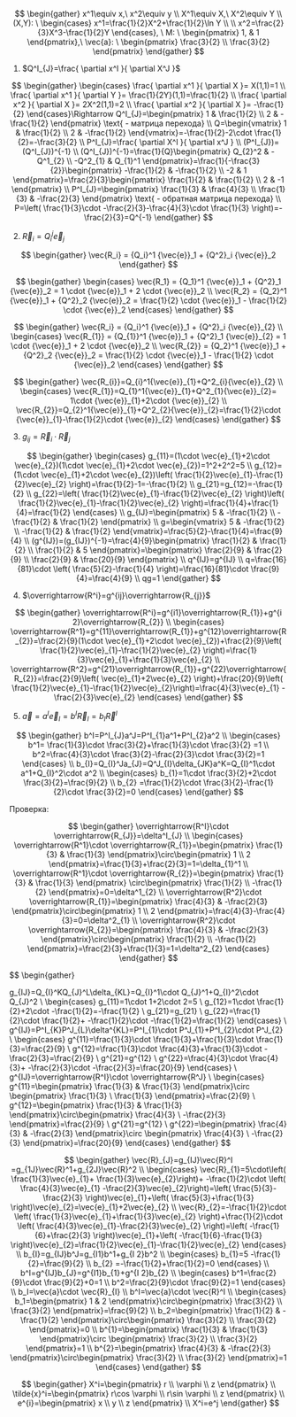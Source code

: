 ﻿
$$
\begin{gather}
x^1\equiv x,\ x^2\equiv y \\ 
X^1\equiv X,\ X^2\equiv Y \\ 
(X,Y): \ \begin{cases}
x^1=\frac{1}{2}X^2+\frac{1}{2}\ln Y \\    \\ 
x^2=\frac{2}{3}X^3-\frac{1}{2}Y
\end{cases}, \ M: \ \begin{pmatrix}
1, & 1
\end{pmatrix},\  \vec{a}: \ \begin{pmatrix}
\frac{3}{2}  \\ 
\frac{3}{2}
\end{pmatrix}
\end{gather}
$$


1)  $Q^I_{J}=\frac{ \partial x^I }{ \partial X^J }$ 


$$
\begin{gather}
\begin{cases}
\frac{ \partial x^1 }{ \partial X }= X(1,1)=1 \\ 
\frac{ \partial x^1 }{ \partial Y }= \frac{1}{2Y}(1,1)=\frac{1}{2} \\ 
\frac{ \partial x^2 }{ \partial X }= 2X^2(1,1)=2  \\ 
\frac{ \partial x^2 }{ \partial X }= -\frac{1}{2}
\end{cases}\Rightarrow Q^I_{J}=\begin{pmatrix}
1 & \frac{1}{2}  \\ 
2 & -\frac{1}{2}
\end{pmatrix} \text{ - матрица перехода} \\ 
Q=\begin{vmatrix}
1 & \frac{1}{2}  \\ 
2 & -\frac{1}{2}
\end{vmatrix}=-\frac{1}{2}-2\cdot \frac{1}{2}=-\frac{3}{2} \\ 
P^I_{J}=\frac{ \partial X^I }{ \partial x^J } \\ 
(P^I_{J})=(Q^I_{J})^{-1} \\ 
(Q^I_{J})^{-1}=\frac{1}{Q}\begin{pmatrix}
Q_{2}^2 & -Q^1_{2}  \\ 
-Q^2_{1} & Q_{1}^1
\end{pmatrix}=\frac{1}{-\frac{3}{2}}\begin{pmatrix}
-\frac{1}{2} & -\frac{1}{2}  \\ 
-2 & 1
\end{pmatrix}=\frac{2}{3}\begin{pmatrix}
\frac{1}{2} & \frac{1}{2}  \\ 
2 & -1
\end{pmatrix} \\ 
P^I_{J}=\begin{pmatrix}
\frac{1}{3} & \frac{4}{3}  \\ 
\frac{1}{3} & -\frac{2}{3}
\end{pmatrix} \text{ - обратная матрица перехода} \\ 
P=\left( \frac{1}{3}\cdot -\frac{2}{3}-\frac{4}{3}\cdot \frac{1}{3} \right)=-\frac{2}{3}=Q^{-1}
\end{gather}
$$


2)  $\vec{R}_i = Q^j_i \vec{e}_j$ 


$$
\begin{gather}
\vec{R_i} = {Q_i}^1 {\vec{e}}_1 + {Q^2}_i {\vec{e}}_2 
\end{gather}
$$



$$
\begin{gather}
\begin{cases}
\vec{R_1} = {Q_1}^1 {\vec{e}}_1 + {Q^2}_1 {\vec{e}}_2 = 1 \cdot {\vec{e}}_1 + 2 \cdot {\vec{e}}_2  \\ 
\vec{R_2} = {Q_2}^1 {\vec{e}}_1 + {Q^2}_2 {\vec{e}}_2 = \frac{1}{2} \cdot {\vec{e}}_1 - \frac{1}{2} \cdot {\vec{e}}_2
\end{cases}
\end{gather}
$$



$$
\begin{gather}
\vec{R_i} = {Q_i}^1 {\vec{e}}_1 + {Q^2}_i {\vec{e}}_{2}  \\ 
\begin{cases}
\vec{R_{1}} = {Q_{1}}^1 {\vec{e}}_1 + {Q^2}_1 {\vec{e}}_{2} = 1 \cdot {\vec{e}}_1 + 2 \cdot {\vec{e}}_2  \\ 
\vec{R_{2}} = {Q_2}^1 {\vec{e}}_1 + {Q^2}_2 {\vec{e}}_2 = \frac{1}{2} \cdot {\vec{e}}_1 - \frac{1}{2} \cdot {\vec{e}}_2
\end{cases}
\end{gather}
$$



$$
\begin{gather}
\vec{R_{i}}=Q_{i}^1{\vec{e}}_{1}+Q^2_{i}{\vec{e}}_{2}  \\ 
\begin{cases}
\vec{R_{1}}=Q_{1}^1{\vec{e}}_{1}+Q^2_{1}{\vec{e}}_{2}= 1\cdot {\vec{e}}_{1}+2\cdot {\vec{e}}_{2}  \\ 
\vec{R_{2}}=Q_{2}^1{\vec{e}}_{1}+Q^2_{2}{\vec{e}}_{2}=\frac{1}{2}\cdot {\vec{e}}_{1}-\frac{1}{2}\cdot {\vec{e}}_{2}
\end{cases}
\end{gather}
$$


3)  $g_{ij} = \vec{R}_i \cdot \vec{R}_j$ 


$$
\begin{gather}
\begin{cases}
g_{11}=(1\cdot \vec{e}_{1}+2\cdot \vec{e}_{2})(1\cdot \vec{e}_{1}+2\cdot \vec{e}_{2})=1^2+2^2=5 \\ 
g_{12}=(1\cdot \vec{e}_{1}+2\cdot \vec{e}_{2})\left( \frac{1}{2}\vec{e}_{1}-\frac{1}{2}\vec{e}_{2} \right)=\frac{1}{2}-1=-\frac{1}{2} \\ 
g_{21}=g_{12}=-\frac{1}{2} \\ 
g_{22}=\left( \frac{1}{2}\vec{e}_{1}-\frac{1}{2}\vec{e}_{2} \right)\left( \frac{1}{2}\vec{e}_{1}-\frac{1}{2}\vec{e}_{2} \right)=\frac{1}{4}+\frac{1}{4}=\frac{1}{2}
\end{cases} \\ 
g_{IJ}=\begin{pmatrix}
5 & -\frac{1}{2}  \\ 
-\frac{1}{2} & \frac{1}{2}
\end{pmatrix} \\ 
g=\begin{vmatrix}
5 & -\frac{1}{2}  \\ 
-\frac{1}{2} & \frac{1}{2}
\end{vmatrix}=\frac{5}{2}-\frac{1}{4}=\frac{9}{4} \\ 
(g^{IJ})=(g_{IJ})^{-1}=\frac{4}{9}\begin{pmatrix}
\frac{1}{2} & \frac{1}{2}  \\ 
\frac{1}{2} & 5
\end{pmatrix}=\begin{pmatrix}
\frac{2}{9} & \frac{2}{9}  \\ 
\frac{2}{9} & \frac{20}{9}
\end{pmatrix} \\ 
q^{IJ}=g^{IJ} \\ 
q=\frac{16}{81}\cdot \left( \frac{5}{2}-\frac{1}{4} \right)=\frac{16}{81}\cdot \frac{9}{4}=\frac{4}{9} \\ 
qg=1
\end{gather}
$$


4)  $\overrightarrow{R^i}=g^{ij}\overrightarrow{R_{j}}$ 


$$
\begin{gather}
\overrightarrow{R^i}=g^{i1}\overrightarrow{R_{1}}+g^{i 2}\overrightarrow{R_{2}}  \\ 
\begin{cases}
\overrightarrow{R^1}=g^{11}\overrightarrow{R_{1}}+g^{12}\overrightarrow{R_{2}}=\frac{2}{9}(1\cdot \vec{e}_{1}+2\cdot \vec{e}_{2})+\frac{2}{9}\left( \frac{1}{2}\vec{e}_{1}-\frac{1}{2}\vec{e}_{2} \right)=\frac{1}{3}\vec{e}_{1}+\frac{1}{3}\vec{e}_{2}  \\ 
\overrightarrow{R^2}=g^{21}\overrightarrow{R_{1}}+g^{22}\overrightarrow{R_{2}}=\frac{2}{9}\left( \vec{e}_{1}+2\vec{e}_{2} \right)+\frac{20}{9}\left( \frac{1}{2}\vec{e}_{1}-\frac{1}{2}\vec{e}_{2}\right)=\frac{4}{3}\vec{e}_{1} -\frac{2}{3}\vec{e}_{2}
\end{cases}
\end{gather}
$$


5)  $\vec{a}=a^I\vec{e}_{I}=b^I\vec{R}_{I}=b_{I}\vec{R}^I$ 


$$
\begin{gather}
b^I=P^I_{J}a^J=P^I_{1}a^1+P^I_{2}a^2  \\ 
\begin{cases}
b^1= \frac{1}{3}\cdot \frac{3}{2}+\frac{1}{3}\cdot \frac{3}{2} =1 \\ 
b^2=\frac{4}{3}\cdot \frac{3}{2}-\frac{2}{3}\cdot \frac{3}{2}=1 
\end{cases} \\ 
b_{I}=Q_{I}^Ja_{J}=Q^J_{I}\delta_{JK}a^K=Q_{I}^1\cdot a^1+Q_{I}^2\cdot a^2  \\ 
\begin{cases}
b_{1}=1\cdot \frac{3}{2}+2\cdot \frac{3}{2}=\frac{9}{2}  \\ 
b_{2} =\frac{1}{2}\cdot \frac{3}{2}-\frac{1}{2}\cdot \frac{3}{2}=0
\end{cases}
\end{gather}
$$


Проверка:

$$
\begin{gather}
\overrightarrow{R^I}\cdot \overrightarrow{R_{J}}=\delta^I_{J}  \\ 
\begin{cases}
\overrightarrow{R^1}\cdot \overrightarrow{R_{1}}=\begin{pmatrix}
\frac{1}{3} & \frac{1}{3}
\end{pmatrix}\circ\begin{pmatrix}
1  \\ 
2 
\end{pmatrix}=\frac{1}{3}+\frac{2}{3}=1=\delta_{1}^1  \\ 
\overrightarrow{R^1}\cdot \overrightarrow{R_{2}}=\begin{pmatrix}
\frac{1}{3} & \frac{1}{3} 
\end{pmatrix} \circ\begin{pmatrix}
\frac{1}{2}  \\ 
-\frac{1}{2}
\end{pmatrix}=0=\delta^1_{2}  \\ 
\overrightarrow{R^2}\cdot \overrightarrow{R_{1}}=\begin{pmatrix}
\frac{4}{3} & -\frac{2}{3}
\end{pmatrix}\circ\begin{pmatrix}
1  \\ 
2
\end{pmatrix}=\frac{4}{3}-\frac{4}{3}=0=\delta^2_{1}  \\ 
\overrightarrow{R^2}\cdot \overrightarrow{R_{2}}=\begin{pmatrix}
\frac{4}{3} & -\frac{2}{3}
\end{pmatrix}\circ\begin{pmatrix}
\frac{1}{2}  \\ 
-\frac{1}{2}
\end{pmatrix}=\frac{2}{3}+\frac{1}{3}=1=\delta^2_{2}
\end{cases} 
\end{gather}
$$

	

$$
\begin{gather}

g_{IJ}=Q_{I}^KQ_{J}^L\delta_{KL}=Q_{I}^1\cdot Q_{J}^1+Q_{I}^2\cdot Q_{J}^2  \\ 
\begin{cases}
g_{11}=1\cdot 1+2\cdot 2=5  \\ 
g_{12}=1\cdot \frac{1}{2}+2\cdot -\frac{1}{2}=-\frac{1}{2}   \\ 
g_{21}=g_{21}  \\ 
g_{22}=\frac{1}{2}\cdot \frac{1}{2}+ -\frac{1}{2}\cdot -\frac{1}{2}=\frac{1}{2}
\end{cases}  \\ 
g^{IJ}=P^I_{K}P^J_{L}\delta^{KL}=P^I_{1}\cdot P^J_{1}+P^I_{2}\cdot P^J_{2}  \\ 
\begin{cases}
g^{11}=\frac{1}{3}\cdot \frac{1}{3}+\frac{1}{3}\cdot \frac{1}{3}=\frac{2}{9}  \\ 
g^{12}=\frac{1}{3}\cdot \frac{4}{3}+\frac{1}{3}\cdot -\frac{2}{3}=\frac{2}{9}  \\ 
g^{21}=g^{12}  \\ 
g^{22}=\frac{4}{3}\cdot \frac{4}{3}+ -\frac{2}{3}\cdot -\frac{2}{3}=\frac{20}{9}
\end{cases}  \\ 
g^{IJ}=\overrightarrow{R^I}\cdot \overrightarrow{R^J}  \\ 
\begin{cases}
g^{11}=\begin{pmatrix}
\frac{1}{3} & \frac{1}{3}
\end{pmatrix}\circ \begin{pmatrix}
\frac{1}{3}  \\ 
\frac{1}{3}
\end{pmatrix}=\frac{2}{9}  \\ 
g^{12}=\begin{pmatrix}
\frac{1}{3} & \frac{1}{3}
\end{pmatrix}\circ\begin{pmatrix}
\frac{4}{3}  \\ 
-\frac{2}{3}
\end{pmatrix}=\frac{2}{9}  \\ 
g^{21}=g^{12}  \\ 
g^{22}=\begin{pmatrix}
\frac{4}{3} & -\frac{2}{3}
\end{pmatrix}\circ \begin{pmatrix}
\frac{4}{3}  \\ 
-\frac{2}{3}
\end{pmatrix}=\frac{20}{9}
\end{cases}
\end{gather}
$$



$$
\begin{gather}
\vec{R}_{J}=g_{IJ}\vec{R}^I =g_{1J}\vec{R}^1+g_{2J}\vec{R}^2 \\ 
\begin{cases}
\vec{R}_{1}=5\cdot\left( \frac{1}{3}\vec{e}_{1}+ \frac{1}{3}\vec{e}_{2}\right)+ -\frac{1}{2}\cdot \left( \frac{4}{3}\vec{e}_{1} -\frac{2}{3}\vec{e}_{2}\right)=\left( \frac{5}{3}-\frac{2}{3} \right)\vec{e}_{1}+\left( \frac{5}{3}+\frac{1}{3} \right)\vec{e}_{2}=\vec{e}_{1}+2\vec{e}_{2}  \\ 
\vec{R}_{2}=-\frac{1}{2}\cdot \left( \frac{1}{3}\vec{e}_{1}+\frac{1}{3}\vec{e}_{2} \right)+\frac{1}{2}\cdot \left( \frac{4}{3}\vec{e}_{1}-\frac{2}{3}\vec{e}_{2} \right)=\left( -\frac{1}{6}+\frac{2}{3} \right)\vec{e}_{1}+\left( -\frac{1}{6}-\frac{1}{3} \right)\vec{e}_{2}=\frac{1}{2}\vec{e}_{1}-\frac{1}{2}\vec{e}_{2}
\end{cases}  \\ 
b_{I}=g_{IJ}b^J=g_{I1}b^1+g_{I 2}b^2  \\ 
\begin{cases}
b_{1}=5 -\frac{1}{2}=\frac{9}{2}  \\ 
b_{2} =-\frac{1}{2}+\frac{1}{2}=0
\end{cases}  \\ 
b^I=g^{IJ}b_{J}=g^{I1}b_{1}+g^{I 2}b_{2}  \\ 
\begin{cases}
b^1=\frac{2}{9}\cdot \frac{9}{2}+0=1  \\ 
b^2=\frac{2}{9}\cdot \frac{9}{2}=1
\end{cases}  \\ 
b_I=\vec{a}\cdot \vec{R}_{I}  \\ 
b^I=\vec{a}\cdot \vec{R}^I \\ 
\begin{cases}
b_1=\begin{pmatrix}
1 & 2
\end{pmatrix}\circ\begin{pmatrix}
\frac{3}{2}  \\ 
\frac{3}{2}
\end{pmatrix}=\frac{9}{2}  \\ 
b_2=\begin{pmatrix}
\frac{1}{2} & -\frac{1}{2}
\end{pmatrix}\circ\begin{pmatrix}
\frac{3}{2}  \\ 
\frac{3}{2}
\end{pmatrix}=0  \\ 
b^{1}=\begin{pmatrix}
\frac{1}{3} & \frac{1}{3}
\end{pmatrix}\circ \begin{pmatrix}
\frac{3}{2}  \\ 
\frac{3}{2}
\end{pmatrix}=1  \\ 
b^{2}=\begin{pmatrix}
\frac{4}{3} & -\frac{2}{3}
\end{pmatrix}\circ\begin{pmatrix}
\frac{3}{2}  \\ 
\frac{3}{2}
\end{pmatrix}=1
\end{cases}
\end{gather}
$$





$$
\begin{gather}
X^i=\begin{pmatrix}
r  \\ 
\varphi  \\ 
z
\end{pmatrix}  \\ 
\tilde{x}^i=\begin{pmatrix}
r\cos \varphi  \\ 
r\sin \varphi  \\ 
z 
\end{pmatrix}  \\ 
e^{i}=\begin{pmatrix}
x  \\ 
y  \\ 
z
\end{pmatrix}  \\ 
X^i=e^j
\end{gather}
$$






